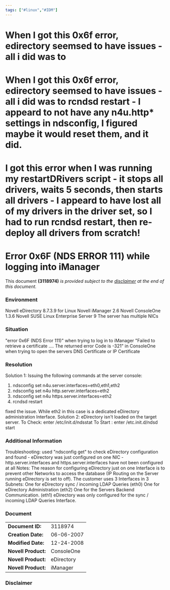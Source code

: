 ```yaml
---
tags: ["#linux","#IDM"]
---
```

# When I got this 0x6f error, edirectory seemsed to have issues - all i did was to

# When I got this 0x6f error, edirectory seemsed to have issues - all i did was to rcndsd restart - I appeard to not have any n4u.http\* settings in ndsconfig, I figured maybe it would reset them, and it did.

# I got this error when I was running my restartDRivers script - it stops all drivers, waits 5 seconds, then starts all drivers - I appeard to have lost all of my drivers in the driver set, so I had to run rcndsd restart, then re-deploy all drivers from scratch!

# Error 0x6F (NDS ERROR 111) while logging into iManager

This document **(3118974)** _is provided subject to the [disclaimer](http://www.novell.com/support/viewContent.do?externalId=3118974&sliceId=1#disclaimer) at the end of this document._

### Environment

Novell eDirectory 8.7.3.9 for Linux
Novell iManager 2.6
Novell ConsoleOne 1.3.6
Novell SUSE Linux Enterprise Server 9
The server has multiple NICs

### Situation

"error 0x6F (NDS Error 111)" when trying to log in to iManager
"Failed to retrieve a certificate .... The returned error Code is -321" in ConsoleOne
when trying to open the servers DNS Certificate or IP Certificate

### Resolution

Solution 1:
Issuing the following commands at the server console:

1. ndsconfig set n4u.server.interfaces=eth0,eth1,eth2
2. ndsconfig set n4u http.server.interfaces=eth2
3. ndsconfig set n4u https.server.interfaces=eth2
4. rcndsd restart

fixed the issue. While eth2 in this case is a dedicated eDirectory administration Interface.
Solution 2:
eDirectory isn't loaded on the target server.
To Check: enter /etc/init.d/ndsstat
To Start : enter /etc.init.d/ndsd start

### Additional Information

Troubleshooting:
used "ndsconfig get" to check eDirectory configuration and found
\- eDirectory was just configured on one NIC
\- http.server.interfaces and https.server.interfaces have not been configured at all
Notes:
The reason for configuring eDirectory just on one Interface is to prevent other Networks to access the database (IP Routing on the Server running eDirectory is set to off).
The customer uses 3 Interfaces in 3 Subnets:
One for eDirectory sync / incoming LDAP Queries (eth0)
One for eDirectory Administration (eth2)
One for the Servers Backend Communication. (eth1)
eDirectory was only configured for the sync / incoming LDAP Queries Interface.

### Document

|     |     |
| --- | --- |
| **Document ID:** | 3118974 |
| **Creation Date:** | 06-06-2007 |
| **Modified Date:** | 12-24-2008 |
| **Novell Product:** | ConsoleOne |
| **Novell Product:** | eDirectory |
| **Novell Product:** | iManager |

### Disclaimer
